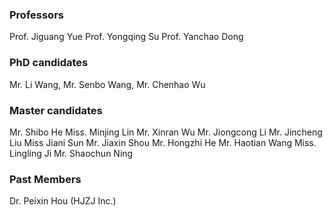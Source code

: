 ### Professors

Prof. Jiguang Yue
Prof. Yongqing Su
Prof. Yanchao Dong

### PhD candidates

Mr. Li Wang, Mr. Senbo Wang, Mr. Chenhao Wu

### Master candidates

Mr. Shibo He
Miss. Minjing Lin
Mr. Xinran Wu
Mr. Jiongcong Li
Mr. Jincheng Liu
Miss Jiani Sun 
Mr. Jiaxin Shou
Mr. Hongzhi He
Mr. Haotian Wang
Miss. Lingling Ji
Mr. Shaochun Ning

### Past Members

Dr. Peixin Hou (HJZJ Inc.)
